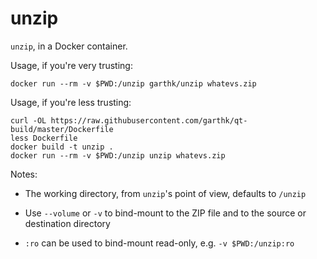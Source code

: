 # unzip

`unzip`, in a Docker container.

Usage, if you're very trusting:

    docker run --rm -v $PWD:/unzip garthk/unzip whatevs.zip

Usage, if you're less trusting:

    curl -OL https://raw.githubusercontent.com/garthk/qt-build/master/Dockerfile
    less Dockerfile
    docker build -t unzip .
    docker run --rm -v $PWD:/unzip unzip whatevs.zip

Notes:

* The working directory, from `unzip`'s point of view, defaults to `/unzip`

* Use `--volume` or `-v` to bind-mount to the ZIP file and to the source or
  destination directory

* `:ro` can be used to bind-mount read-only, e.g. `-v $PWD:/unzip:ro`
